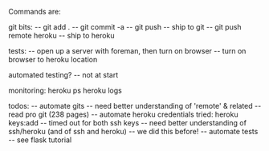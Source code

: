 Commands are:

git bits:
    -- git add .
    -- git commit -a
    -- git push -- ship to git
    -- git push remote heroku -- ship to heroku

tests:
    -- open up a server with foreman, then turn on browser
    -- turn on browser to heroku location

automated testing?
    -- not at start

monitoring:
    heroku ps
    heroku logs

todos:
    -- automate gits
        -- need better understanding of 'remote' & related
        -- read pro git (238 pages)
    -- automate heroku credentials
        tried:
            heroku keys:add
            -- timed out for both ssh keys
            -- need better understanding of ssh/heroku (and of ssh and heroku)
            -- we did this before!
    -- automate tests
        -- see flask tutorial

